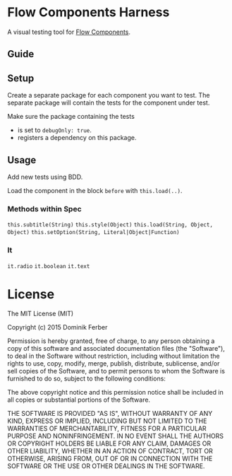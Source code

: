 # Flow Components Harness

A visual testing tool for [Flow Components](https://github.com/meteorhacks/flow-components).

## Guide


## Setup

Create a separate package for each component you want to test.
The separate package will contain the tests for the component under test.

Make sure the package containing the tests
 - is set to `debugOnly: true`.
 - registers a dependency on this package.



## Usage

Add new tests using BDD.

Load the component in the block `before` with `this.load(..)`.

### Methods within Spec

`this.subtitle(String)`
`this.style(Object)`
`this.load(String, Object, Object)`
`this.setOption(String, Literal|Object|Function)`


### It

`it.radio`
`it.boolean`
`it.text`



# License
The MIT License (MIT)

Copyright (c) 2015 Dominik Ferber

Permission is hereby granted, free of charge, to any person obtaining a copy of this software and associated documentation files (the "Software"), to deal in the Software without restriction, including without limitation the rights to use, copy, modify, merge, publish, distribute, sublicense, and/or sell copies of the Software, and to permit persons to whom the Software is furnished to do so, subject to the following conditions:

The above copyright notice and this permission notice shall be included in all copies or substantial portions of the Software.

THE SOFTWARE IS PROVIDED "AS IS", WITHOUT WARRANTY OF ANY KIND, EXPRESS OR IMPLIED, INCLUDING BUT NOT LIMITED TO THE WARRANTIES OF MERCHANTABILITY, FITNESS FOR A PARTICULAR PURPOSE AND NONINFRINGEMENT. IN NO EVENT SHALL THE AUTHORS OR COPYRIGHT HOLDERS BE LIABLE FOR ANY CLAIM, DAMAGES OR OTHER LIABILITY, WHETHER IN AN ACTION OF CONTRACT, TORT OR OTHERWISE, ARISING FROM, OUT OF OR IN CONNECTION WITH THE SOFTWARE OR THE USE OR OTHER DEALINGS IN THE SOFTWARE.
